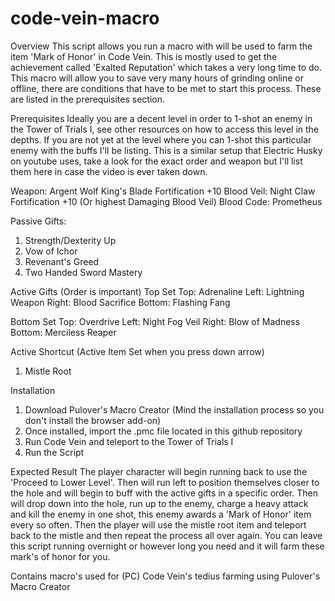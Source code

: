 # code-vein-macro

Overview
This script allows you run a macro with will be used to farm the item 'Mark of Honor' in Code Vein. This is mostly used to get the achievement called 'Exalted Reputation' which takes a very long time to do. This macro will allow you to save very many hours of grinding online or offline, there are conditions that have to be met to start this process. These are listed in the prerequisites section.

Prerequisites
Ideally you are a decent level in order to 1-shot an enemy in the Tower of Trials I, see other resources on how to access this level in the depths. If you are not yet at the level where you can 1-shot this particular enemy with the buffs I'll be listing. This is a similar setup that Electric Husky on youtube uses, take a look for the exact order and weapon but I'll list them here in case the video is ever taken down.

Weapon: Argent Wolf King's Blade Fortification +10
Blood Veil: Night Claw Fortification +10 (Or highest Damaging Blood Veil)
Blood Code: Prometheus

Passive Gifts: 
1. Strength/Dexterity Up
2. Vow of Ichor
3. Revenant's Greed
4. Two Handed Sword Mastery

Active Gifts (Order is important)
Top Set
Top: Adrenaline
Left: Lightning Weapon
Right: Blood Sacrifice
Bottom: Flashing Fang

Bottom Set
Top: Overdrive
Left: Night Fog Veil
Right: Blow of Madness
Bottom: Merciless Reaper

Active Shortcut (Active Item Set when you press down arrow)
1. Mistle Root

Installation
1. Download Pulover's Macro Creator (Mind the installation process so you don't install the browser add-on)
2. Once installed, import the .pmc file located in this github repository
3. Run Code Vein and teleport to the Tower of Trials I
4. Run the Script

Expected Result
The player character will begin running back to use the 'Proceed to Lower Level'. Then will run left to position themselves closer to the hole and will begin to buff with the active gifts in a specific order. Then will drop down into the hole, run up to the enemy, charge a heavy attack and kill the enemy in one shot, this enemy awards a 'Mark of Honor' item every so often. Then the player will use the mistle root item and teleport back to the mistle and then repeat the process all over again. You can leave this script running overnight or however long you need and it will farm these mark's of honor for you. 

Contains macro's used for (PC) Code Vein's tedius farming using Pulover's Macro Creator
